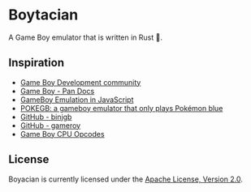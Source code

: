 # Boytacian

A Game Boy emulator that is written in Rust 🦀.

## Inspiration

* [Game Boy Development community](https://gbdev.io/)
* [Game Boy - Pan Docs](https://gbdev.io/pandocs)
* [GameBoy Emulation in JavaScript](http://imrannazar.com/GameBoy-Emulation-in-JavaScript:-The-CPU)
* [POKEGB: a gameboy emulator that only plays Pokémon blue](https://binji.github.io/posts/pokegb)
* [GitHub - binjgb](https://github.com/binji/binjgb)
* [GitHub - gameroy](https://github.com/Rodrigodd/gameroy)
* [Game Boy CPU Opcodes](https://izik1.github.io/gbops)

## License

Boyacian is currently licensed under the [Apache License, Version 2.0](http://www.apache.org/licenses/).
